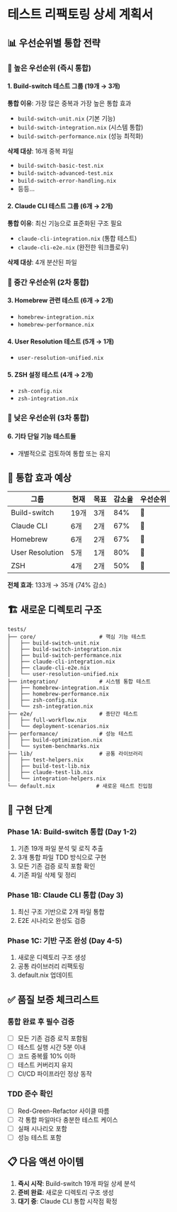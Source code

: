 # 테스트 리팩토링 상세 계획서

## 📊 우선순위별 통합 전략

### 🥇 높은 우선순위 (즉시 통합)

#### 1. Build-switch 테스트 그룹 (19개 → 3개)
**통합 이유**: 가장 많은 중복과 가장 높은 통합 효과
- `build-switch-unit.nix` (기본 기능)
- `build-switch-integration.nix` (시스템 통합)
- `build-switch-performance.nix` (성능 최적화)

**삭제 대상**: 16개 중복 파일
- `build-switch-basic-test.nix`
- `build-switch-advanced-test.nix`
- `build-switch-error-handling.nix`
- 등등...

#### 2. Claude CLI 테스트 그룹 (6개 → 2개)
**통합 이유**: 최신 기능으로 표준화된 구조 필요
- `claude-cli-integration.nix` (통합 테스트)
- `claude-cli-e2e.nix` (완전한 워크플로우)

**삭제 대상**: 4개 분산된 파일

### 🥈 중간 우선순위 (2차 통합)

#### 3. Homebrew 관련 테스트 (6개 → 2개)
- `homebrew-integration.nix`
- `homebrew-performance.nix`

#### 4. User Resolution 테스트 (5개 → 1개)
- `user-resolution-unified.nix`

#### 5. ZSH 설정 테스트 (4개 → 2개)
- `zsh-config.nix`
- `zsh-integration.nix`

### 🥉 낮은 우선순위 (3차 통합)

#### 6. 기타 단일 기능 테스트들
- 개별적으로 검토하여 통합 또는 유지

## 📏 통합 효과 예상

| 그룹 | 현재 | 목표 | 감소율 | 우선순위 |
|------|------|------|--------|----------|
| Build-switch | 19개 | 3개 | 84% | 🥇 |
| Claude CLI | 6개 | 2개 | 67% | 🥇 |
| Homebrew | 6개 | 2개 | 67% | 🥈 |
| User Resolution | 5개 | 1개 | 80% | 🥈 |
| ZSH | 4개 | 2개 | 50% | 🥈 |

**전체 효과**: 133개 → 35개 (74% 감소)

## 🏗️ 새로운 디렉토리 구조

```
tests/
├── core/                    # 핵심 기능 테스트
│   ├── build-switch-unit.nix
│   ├── build-switch-integration.nix
│   ├── build-switch-performance.nix
│   ├── claude-cli-integration.nix
│   ├── claude-cli-e2e.nix
│   └── user-resolution-unified.nix
├── integration/             # 시스템 통합 테스트
│   ├── homebrew-integration.nix
│   ├── homebrew-performance.nix
│   ├── zsh-config.nix
│   └── zsh-integration.nix
├── e2e/                     # 종단간 테스트
│   ├── full-workflow.nix
│   └── deployment-scenarios.nix
├── performance/             # 성능 테스트
│   ├── build-optimization.nix
│   └── system-benchmarks.nix
├── lib/                     # 공통 라이브러리
│   ├── test-helpers.nix
│   ├── build-test-lib.nix
│   ├── claude-test-lib.nix
│   └── integration-helpers.nix
└── default.nix             # 새로운 테스트 진입점
```

## 🔧 구현 단계

### Phase 1A: Build-switch 통합 (Day 1-2)
1. 기존 19개 파일 분석 및 로직 추출
2. 3개 통합 파일 TDD 방식으로 구현
3. 모든 기존 검증 로직 포함 확인
4. 기존 파일 삭제 및 정리

### Phase 1B: Claude CLI 통합 (Day 3)
1. 최신 구조 기반으로 2개 파일 통합
2. E2E 시나리오 완성도 검증

### Phase 1C: 기반 구조 완성 (Day 4-5)
1. 새로운 디렉토리 구조 생성
2. 공통 라이브러리 리팩토링
3. default.nix 업데이트

## ✅ 품질 보증 체크리스트

### 통합 완료 후 필수 검증
- [ ] 모든 기존 검증 로직 포함됨
- [ ] 테스트 실행 시간 5분 이내
- [ ] 코드 중복률 10% 이하
- [ ] 테스트 커버리지 유지
- [ ] CI/CD 파이프라인 정상 동작

### TDD 준수 확인
- [ ] Red-Green-Refactor 사이클 따름
- [ ] 각 통합 파일마다 충분한 테스트 케이스
- [ ] 실패 시나리오 포함
- [ ] 성능 테스트 포함

## 📋 다음 액션 아이템

1. **즉시 시작**: Build-switch 19개 파일 상세 분석
2. **준비 완료**: 새로운 디렉토리 구조 생성
3. **대기 중**: Claude CLI 통합 시작점 확정
